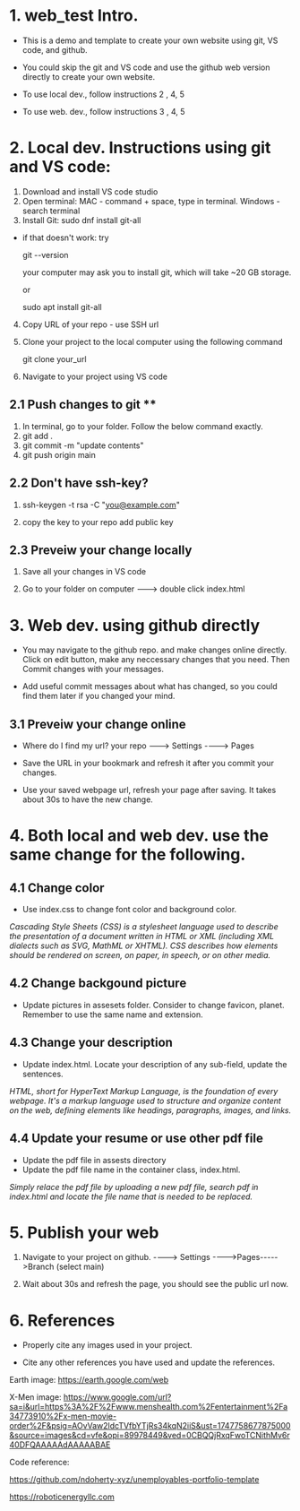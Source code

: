 
# 1. web_test Intro.
 - This is a demo and template to create your own website using git, VS code, and github. 
 - You could skip the git and VS code and use the github web version directly to create your own website.

 - To use local dev., follow instructions 2 , 4, 5
 - To use web. dev., follow instructions 3 , 4, 5

# 2. Local dev. Instructions using git and VS code:
1. Download and install VS code studio 
2. Open terminal: MAC - command + space, type in terminal.  Windows - search terminal
3. Install Git:  sudo dnf install git-all
 - if that doesn't work: try
    
    git --version

    your computer may ask you to install git, which will take ~20 GB storage.

    or

    sudo apt install git-all

4. Copy URL of your repo - use SSH url
5. Clone your project to the local computer using the following command

    git clone your_url

6. Navigate to your project using VS code


## 2.1 Push changes to git ** 

1. In terminal, go to your folder. Follow the below command exactly.
2. git add .
3. git commit -m "update contents"
4. git push origin main

## 2.2 Don't have ssh-key?

1. ssh-keygen -t rsa -C "you@example.com" 

2. copy the key to your repo add public key   

## 2.3 Preveiw your change locally
1. Save all your changes in VS code

2. Go to your folder on computer ---> double click index.html



# 3. Web dev. using github directly

 - You may navigate to the github repo. and make changes online directly. Click on edit button, make any neccessary changes that you need. Then Commit changes with your messages. 

 - Add useful commit messages about what has changed, so you could find them later if you changed your mind.

## 3.1 Preveiw your change online

 - Where do I find my url?  your repo ---> Settings ----> Pages   

 - Save the URL in your bookmark and refresh it after you commit your changes. 

 - Use your saved webpage url, refresh your page after saving.  It takes about 30s to have the new change.

# 4. Both local and web dev. use the same change for the following.
## 4.1 Change color

 - Use index.css to change font color and background color.

 *Cascading Style Sheets (CSS) is a stylesheet language used to describe the presentation of a document written in HTML or XML (including XML dialects such as SVG, MathML or XHTML). CSS describes how elements should be rendered on screen, on paper, in speech, or on other media.*
## 4.2 Change backgound picture

 - Update pictures in assesets folder. Consider to change favicon, planet.  Remember to use the same name and extension.

## 4.3 Change your description

 - Update index.html. Locate your description of any sub-field, update the sentences.

 *HTML, short for HyperText Markup Language, is the foundation of every webpage. It's a markup language used to structure and organize content on the web, defining elements like headings, paragraphs, images, and links.*

## 4.4 Update your resume or use other pdf file

 - Update the pdf file in assests directory
 - Update the pdf file name in the container class, index.html. 

 *Simply relace the pdf file by uploading a new pdf file, search pdf in index.html and locate the file name that is needed to be replaced.*

# 5. Publish your web

1. Navigate to your project on github. ----> Settings ---->Pages----->Branch (select main)

2. Wait about 30s and refresh the page, you should see the public url now.
  

# 6. References

- Properly cite any images used in your project.

- Cite any other references you have used and update the references.

Earth image:
https://earth.google.com/web

X-Men image:
https://www.google.com/url?sa=i&url=https%3A%2F%2Fwww.menshealth.com%2Fentertainment%2Fa34773910%2Fx-men-movie-order%2F&psig=AOvVaw2ldcTVfbYTjRs34kqN2iiS&ust=1747758677875000&source=images&cd=vfe&opi=89978449&ved=0CBQQjRxqFwoTCNithMv6r40DFQAAAAAdAAAAABAE

Code reference:

https://github.com/ndoherty-xyz/unemployables-portfolio-template

https://roboticenergyllc.com


